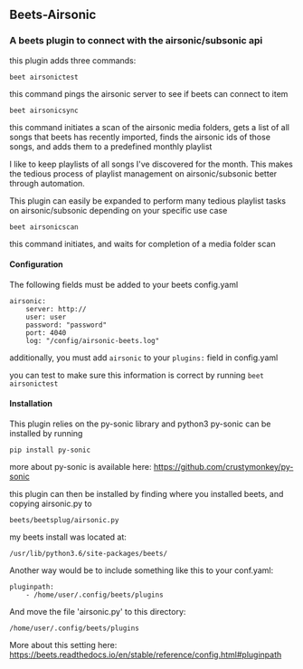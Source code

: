 ## Beets-Airsonic
### A beets plugin to connect with the airsonic/subsonic api

this plugin adds three commands:
```
beet airsonictest
```
this command pings the airsonic server to see if beets can connect to item

```
beet airsonicsync
```

this command initiates a scan of the airsonic media folders, gets a list of all songs that beets has recently imported, finds the airsonic ids of those songs, and adds them to a predefined monthly playlist

I like to keep playlists of all songs I've discovered for the month. This makes the tedious process of playlist management on airsonic/subsonic better through automation. 

This plugin can easily be expanded to perform many tedious playlist tasks on airsonic/subsonic depending on your specific use case

```
beet airsonicscan
```

this command initiates, and waits for completion of a media folder scan


#### Configuration

The following fields must be added to your beets config.yaml

```
airsonic:
    server: http://
    user: user
    password: "password"
    port: 4040
    log: "/config/airsonic-beets.log"
```

additionally, you must add `airsonic` to your `plugins:` field in config.yaml

you can test to make sure this information is correct by running `beet airsonictest`


#### Installation

This plugin relies on the py-sonic library and python3
py-sonic can be installed by running
```
pip install py-sonic
```

more about py-sonic is available here: https://github.com/crustymonkey/py-sonic

this plugin can then be installed by finding where you installed beets, and copying airsonic.py to 
```
beets/beetsplug/airsonic.py
```

my beets install was located at:
```
/usr/lib/python3.6/site-packages/beets/
```

Another way would be to include something like this to your conf.yaml:
```
pluginpath:
    - /home/user/.config/beets/plugins
```
And move the file 'airsonic.py' to this directory:
```
/home/user/.config/beets/plugins
```

More about this setting here: https://beets.readthedocs.io/en/stable/reference/config.html#pluginpath



